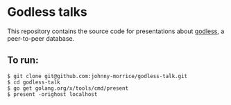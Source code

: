 # Godless talks

This repository contains the source code for presentations about [godless](https://github.com/johnny-morrice/godless), a peer-to-peer database.

## To run:

	$ git clone git@github.com:johnny-morrice/godless-talk.git
	$ cd godless-talk
	$ go get golang.org/x/tools/cmd/present
	$ present -orighost localhost
